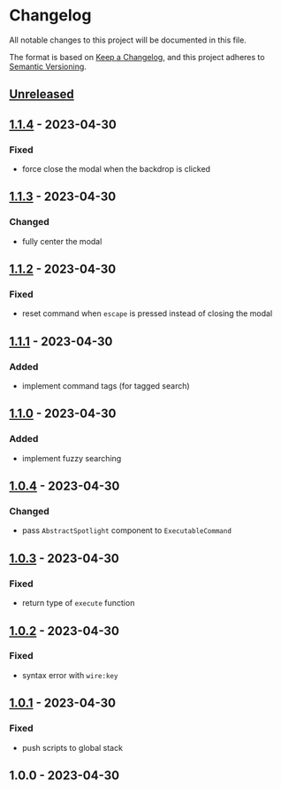 # Changelog

All notable changes to this project will be documented in this file.

The format is based on [Keep a Changelog](https://keepachangelog.com/en/1.0.0/),
and this project adheres to [Semantic Versioning](https://semver.org/spec/v2.0.0.html).

## [Unreleased]


## [1.1.4] - 2023-04-30
### Fixed
- force close the modal when the backdrop is clicked


## [1.1.3] - 2023-04-30
### Changed
- fully center the modal


## [1.1.2] - 2023-04-30
### Fixed
- reset command when `escape` is pressed instead of closing the modal


## [1.1.1] - 2023-04-30
### Added
- implement command tags (for tagged search)


## [1.1.0] - 2023-04-30
### Added
- implement fuzzy searching


## [1.0.4] - 2023-04-30
### Changed
- pass `AbstractSpotlight` component to `ExecutableCommand`


## [1.0.3] - 2023-04-30
### Fixed
- return type of `execute` function


## [1.0.2] - 2023-04-30
### Fixed
- syntax error with `wire:key`


## [1.0.1] - 2023-04-30
### Fixed
- push scripts to global stack


## 1.0.0 - 2023-04-30

[Unreleased]: https://github.com/BombenProdukt/package_slug/compare/1.1.4...HEAD
[1.1.4]: https://github.com/BombenProdukt/package_slug/compare/1.1.3...1.1.4
[1.1.3]: https://github.com/BombenProdukt/package_slug/compare/1.1.2...1.1.3
[1.1.2]: https://github.com/BombenProdukt/package_slug/compare/1.1.1...1.1.2
[1.1.1]: https://github.com/BombenProdukt/package_slug/compare/1.1.0...1.1.1
[1.1.0]: https://github.com/BombenProdukt/package_slug/compare/1.0.4...1.1.0
[1.0.4]: https://github.com/BombenProdukt/package_slug/compare/1.0.3...1.0.4
[1.0.3]: https://github.com/BombenProdukt/package_slug/compare/1.0.2...1.0.3
[1.0.2]: https://github.com/BombenProdukt/package_slug/compare/1.0.1...1.0.2
[1.0.1]: https://github.com/BombenProdukt/package_slug/compare/1.0.0...1.0.1
